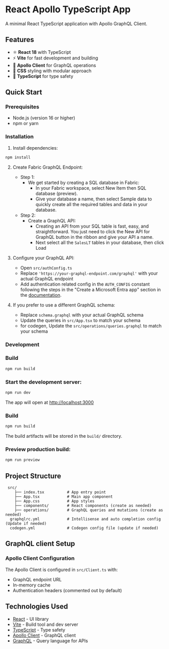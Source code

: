 # React Apollo TypeScript App

A minimal React TypeScript application with Apollo GraphQL Client.

## Features

- ⚛️ **React 18** with TypeScript
- ⚡ **Vite** for fast development and building
- 🚀 **Apollo Client** for GraphQL operations
- 🎨 **CSS** styling with modular approach
- 🔧 **TypeScript** for type safety

## Quick Start

### Prerequisites

- Node.js (version 16 or higher)
- npm or yarn

### Installation

1. Install dependencies:
```bash
npm install
```

2. Create Fabric GraphQL Endpoint:
   - Step 1:
      - We get started by creating a SQL database in Fabric:
         - In your Fabric workspace, select New Item then SQL database (preview).
         - Give your database a name, then select Sample data to quickly create all the required tables and data in your database.
   - Step 2:
      - Create a GraphQL API:
         - Creating an API from your SQL table is fast, easy, and straightforward. You just need to click the New API for GraphQL button in the ribbon and give your API a name.
         - Next select all the `SalesLT` tables in your database, then click Load

3. Configure your GraphQL API:
   - Open `src/authConfig.ts`
   - Replace `'https://your-graphql-endpoint.com/graphql'` with your actual GraphQL endpoint
   - Add authentication related config in the `AUTH_CONFIG` constant following the steps in the "Create a Microsoft Entra app" section in the [documentation](https://learn.microsoft.com/en-us/fabric/data-engineering/connect-apps-api-graphql#create-a-microsoft-entra-app).

4. If you prefer to use a different GraphQL schema:
   - Replace `schema.graphql` with your actual GraphQL schema
   - Update the queries in `src/App.tsx` to match your schema
   - for codegen, Update the `src/operations/queries.graphql` to match your schema

### Development

### Build

```bash
npm run build
```

### Start the development server:
```bash
npm run dev
```

The app will open at [http://localhost:3000](http://localhost:3000)

### Build

```bash
npm run build
```

The build artifacts will be stored in the `build/` directory.

### Preview production build:
```bash
npm run preview
```

## Project Structure

```
 src/
    ├── index.tsx          # App entry point
    ├── App.tsx            # Main app component
    ├── App.css            # App styles
    ├── components/        # React components (create as needed)
    ├── operations/        # GraphQL queries and mutations (create as needed)
  graphqlrc.yml            # Intellisense and auto completion config (Update if needed)
  codegen.yml              # Codegen config file (update if needed)
```

## GraphQL client Setup

### Apollo Client Configuration

The Apollo Client is configured in `src/Client.ts` with:
- GraphQL endpoint URL
- In-memory cache
- Authentication headers (commented out by default)


## Technologies Used

- [React](https://reactjs.org/) - UI library
- [Vite](https://vitejs.dev/) - Build tool and dev server
- [TypeScript](https://www.typescriptlang.org/) - Type safety
- [Apollo Client](https://www.apollographql.com/docs/react/) - GraphQL client
- [GraphQL](https://graphql.org/) - Query language for APIs



